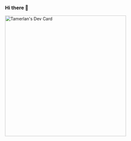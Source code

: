 ### Hi there 👋

<a href="https://app.daily.dev/Tamerlan"><img src="https://api.daily.dev/devcards/81ded10ebb284d958817aad95fcb062d.png?r=zs6" width="400" alt="Tamerlan's Dev Card"/></a>

<!--
**Tamerlan1993/Tamerlan1993** is a ✨ _special_ ✨ repository because its `README.md` (this file) appears on your GitHub profile.

Here are some ideas to get you started:

- 🔭 I’m currently working on ...
- 🌱 I’m currently learning ...
- 👯 I’m looking to collaborate on ...
- 🤔 I’m looking for help with ...
- 💬 Ask me about ...
- 📫 How to reach me: ...
- 😄 Pronouns: ...
- ⚡ Fun fact: ...
-->
